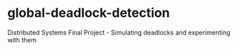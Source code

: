# global-deadlock-detection
Distributed Systems Final Project - Simulating deadlocks and experimenting with them
